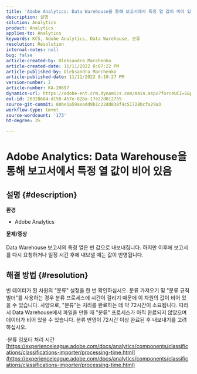 ```yaml
---
title: 'Adobe Analytics: Data Warehouse을 통해 보고서에서 특정 열 값이 비어 있음'
description: 설명
solution: Analytics
product: Analytics
applies-to: Analytics
keywords: KCS, Adobe Analytics, Data Warehouse, 분류
resolution: Resolution
internal-notes: null
bug: false
article-created-by: Oleksandra Marchenko
article-created-date: 11/11/2022 8:07:22 PM
article-published-by: Oleksandra Marchenko
article-published-date: 11/11/2022 8:10:27 PM
version-number: 2
article-number: KA-20697
dynamics-url: https://adobe-ent.crm.dynamics.com/main.aspx?forceUCI=1&pagetype=entityrecord&etn=knowledgearticle&id=5c36da70-fc61-ed11-9561-6045bd006b25
exl-id: 20328684-d158-457e-828a-17e22d012755
source-git-commit: 80be1a59aeadd9b1c22dd038f4c51728bcfa29a3
workflow-type: tm+mt
source-wordcount: '173'
ht-degree: 3%

---
```


# Adobe Analytics: Data Warehouse을 통해 보고서에서 특정 열 값이 비어 있음

## 설명 {#description}

<b>환경</b>
- Adobe Analytics

<b>문제/증상</b><br> <br>Data Warehouse 보고서의 특정 열은 빈 값으로 내보내집니다. 하지만 이후에 보고서를 다시 요청하거나 일정 시간 후에 내보낼 때는 값이 반영됩니다.

## 해결 방법 {#resolution}


빈 데이터가 된 차원의 &quot;분류&quot; 설정을 한 번 확인하십시오. 분류 가져오기 및 &quot;분류 규칙 빌더&quot;를 사용하는 경우 분류 프로세스에 시간이 걸리기 때문에 이 차원의 값이 비어 있을 수 있습니다. 사양으로, &quot;분류&quot;는 처리를 완료하는 데 약 72시간이 소요됩니다. 따라서 Data Warehouse에서 파일을 만들 때 &quot;분류&quot; 프로세스가 아직 완료되지 않았으며 데이터가 비어 있을 수 있습니다. 분류 반영이 72시간 이상 완료된 후 내보내기를 고려하십시오.

·분류 임포터 처리 시간
[https://experienceleague.adobe.com/docs/analytics/components/classifications/classifications-importer/processing-time.html](https://experienceleague.adobe.com/docs/analytics/components/classifications/classifications-importer/processing-time.html)
